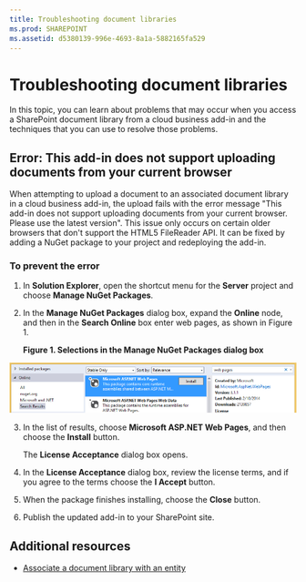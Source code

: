```yaml
---
title: Troubleshooting document libraries
ms.prod: SHAREPOINT
ms.assetid: d5380139-996e-4693-8a1a-5882165fa529
---
```



# Troubleshooting document libraries
In this topic, you can learn about problems that may occur when you access a SharePoint document library from a cloud business add-in and the techniques that you can use to resolve those problems.
 





## Error: This add-in does not support uploading documents from your current browser

When attempting to upload a document to an associated document library in a cloud business add-in, the upload fails with the error message "This add-in does not support uploading documents from your current browser. Please use the latest version". This issue only occurs on certain older browsers that don't support the HTML5 FileReader API. It can be fixed by adding a NuGet package to your project and redeploying the add-in.




### To prevent the error


1. In **Solution Explorer**, open the shortcut menu for the **Server** project and choose **Manage NuGet Packages**.


2. In the **Manage NuGet Packages** dialog box, expand the **Online** node, and then in the **Search Online** box enter web pages, as shown in Figure 1.

   **Figure 1. Selections in the Manage NuGet Packages dialog box**



![Selections in the Manage NuGet Packages dialog box](images/NuGet.PNG)





3. In the list of results, choose **Microsoft ASP.NET Web Pages**, and then choose the **Install** button.

    The **License Acceptance** dialog box opens.


4. In the **License Acceptance** dialog box, review the license terms, and if you agree to the terms choose the **I Accept** button.


5. When the package finishes installing, choose the **Close** button.


6. Publish the updated add-in to your SharePoint site.



## Additional resources
<a name="bk_addresources"> </a>


-  [Associate a document library with an entity](associate-a-document-library-with-an-entity.md)



